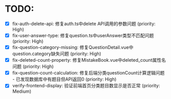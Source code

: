 # TODO:

- [x] fix-auth-delete-api: 修复auth.ts中delete API调用的参数问题 (priority: High)
- [x] fix-user-answer-type: 修复question.ts中userAnswer类型不匹配问题 (priority: High)
- [x] fix-question-category-missing: 修复QuestionDetail.vue中question.category缺失问题 (priority: High)
- [x] fix-deleted-count-property: 修复MistakeBook.vue中deleted_count属性名问题 (priority: High)
- [x] fix-question-count-calculation: 修复后端分类questionCount计算逻辑问题 - 已发现数据库中有题目但API返回0 (priority: High)
- [x] verify-frontend-display: 验证前端首页分类题目数显示是否正常 (priority: Medium)
